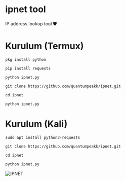 # ipnet tool
IP address lookup tool 🛡️

# Kurulum (Termux)
```
pkg install python
```
```
pip install requests
```
```
python ipnet.py
```
```
git clone https://github.com/quantumpeakk/ipnet.git
```
```
cd ipnet
```
```
python ipnet.py
```

# Kurulum (Kali)
```
sudo apt install python3-requests
```
```
git clone https://github.com/quantumpeakk/ipnet.git
```
```
cd ipnet
```
```
python ipnet.py
```
![IPNET](https://r.resimlink.com/cQBnlJ.jpg)
